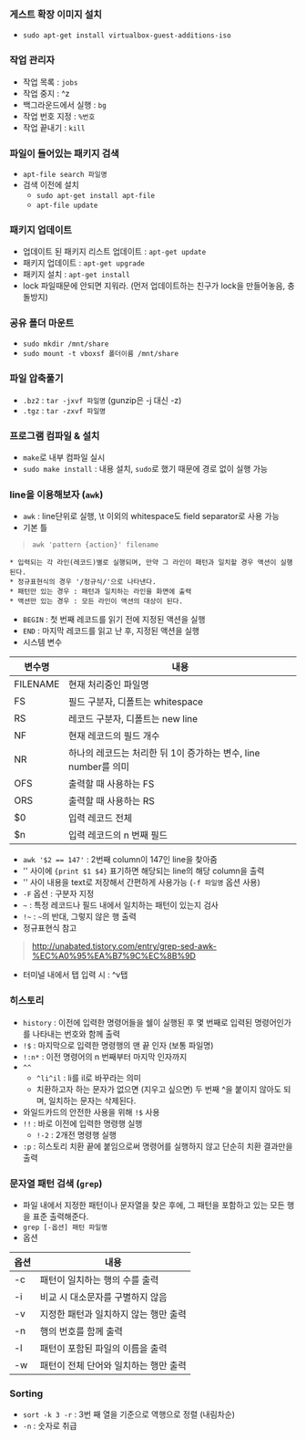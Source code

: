 ﻿### 게스트 확장 이미지 설치
* `sudo apt-get install virtualbox-guest-additions-iso`

### 작업 관리자
* 작업 목록 : `jobs`
* 작업 중지 : ^z
* 백그라운드에서 실행 : `bg`
* 작업 번호 지정 : `%번호`
* 작업 끝내기 : `kill`

### 파일이 들어있는 패키지 검색
* `apt-file search 파일명`
* 검색 이전에 설치
    * `sudo apt-get install apt-file`
    * `apt-file update`

### 패키지 업데이트
* 업데이트 된 패키지 리스트 업데이트 : `apt-get update`
* 패키지 업데이트 : `apt-get upgrade`
* 패키지 설치 : `apt-get install`
* lock 파일때문에 안되면 지워라. (먼저 업데이트하는 친구가 lock을 만들어놓음, 충돌방지)

### 공유 폴더 마운트
* `sudo mkdir /mnt/share`
* `sudo mount -t vboxsf 폴더이름 /mnt/share`

### 파일 압축풀기
* `.bz2` : `tar -jxvf 파일명` (gunzip은 -j 대신 -z)
* `.tgz` : `tar -zxvf 파일명`

### 프로그램 컴파일 & 설치
* `make`로 내부 컴파일 실시
* `sudo make install` : 내용 설치, `sudo`로 했기 때문에 경로 없이 실행 가능

### line을 이용해보자 (`awk`)
* `awk` : line단위로 실행, \t 이외의 whitespace도 field separator로 사용 가능
* 기본 틀
> `awk 'pattern {action}' filename`

    * 입력되는 각 라인(레코드)별로 실행되며, 만약 그 라인이 패턴과 일치할 경우 액션이 실행된다.
    * 정규표현식의 경우 '/정규식/'으로 나타낸다.
    * 패턴만 있는 경우 : 패턴과 일치하는 라인을 화면에 출력
    * 액션만 있는 경우 : 모든 라인이 액션의 대상이 된다.
* `BEGIN` : 첫 번째 레코드를 읽기 전에 지정된 액션을 실행
* `END` : 마지막 레코드를 읽고 난 후, 지정된 액션을 실행
* 시스템 변수

변수명|내용
-|-
FILENAME|현재 처리중인 파일명
FS|필드 구분자, 디폴트는 whitespace
RS|레코드 구분자, 디폴트는 new line
NF|현재 레코드의 필드 개수
NR|하나의 레코드는 처리한 뒤 1이 증가하는 변수, line number를 의미
OFS|출력할 때 사용하는 FS
ORS|출력할 때 사용하는 RS
$0|입력 레코드 전체
$n|입력 레코드의 n 번째 필드

* `awk '$2 == 147'` : 2번째 column이 147인 line을 찾아줌
* '' 사이에 `{print $1 $4}` 표기하면 해당되는 line의 해당 column을 출력
* '' 사이 내용을 text로 저장해서 간편하게 사용가능 (`-f 파일명` 옵션 사용)
* `-F` 옵션 : 구분자 지정
* `~` : 특정 레코드나 필드 내에서 일치하는 패턴이 있는지 검사
* `!~` : `~`의 반대, 그렇지 않은 행 출력
* 정규표현식 참고
> http://unabated.tistory.com/entry/grep-sed-awk-%EC%A0%95%EA%B7%9C%EC%8B%9D
* 터미널 내에서 탭 입력 시 : ^v탭

### 히스토리
* `history` : 이전에 입력한 명령어들을 쉘이 실행된 후 몇 번째로 입력된 명령어인가를 나타내는 번호와 함께 출력
* `!$` : 마지막으로 입력한 명령행의 맨 끝 인자 (보통 파일명)
* `!:n*` : 이전 명령어의 n 번째부터 마지막 인자까지
* `^^`
    * `^li^il` : li를 il로 바꾸라는 의미
    * 치환하고자 하는 문자가 없으면 (지우고 싶으면) 두 번째 ^을 붙이지 않아도 되며, 일치하는 문자는 삭제된다.
* 와일드카드의 안전한 사용을 위해 `!$` 사용
* `!!` : 바로 이전에 입력한 명령행 실행
    * `!-2` : 2개전 명령행 실행
* `:p` : 히스토리 치환 끝에 붙임으로써 명령어를 실행하지 않고 단순히 치환 결과만을 출력

### 문자열 패턴 검색 (`grep`)
* 파일 내에서 지정한 패턴이나 문자열을 찾은 후에, 그 패턴을 포함하고 있는 모든 행을 표준 출력해준다.
* `grep [-옵션] 패턴 파일명`
* 옵션

옵션|내용
-|-
-c|패턴이 일치하는 행의 수를 출력
-i|비교 시 대소문자를 구별하지 않음
-v|지정한 패턴과 일치하지 않는 행만 출력
-n|행의 번호를 함께 출력
-l|패턴이 포함된 파일의 이름을 출력
-w|패턴이 전체 단어와 일치하는 행만 출력

### Sorting
* `sort -k 3 -r` : 3번 째 열을 기준으로 역행으로 정렬 (내림차순)
* `-n` : 숫자로 취급

